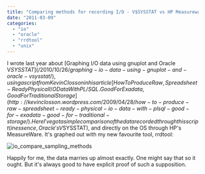 ```yaml
---
title: "Comparing methods for recording I/O - V$SYSSTAT vs HP Measureware"
date: "2011-03-09"
categories: 
  - "io"
  - "oracle"
  - "rrdtool"
  - "unix"
---
```


I wrote last year about [Graphing I/O data using gnuplot and Oracle V$SYSSTAT](/2010/10/26/graphing-io-data-using-gnuplot-and-oracle-vsysstat/), using a script from Kevin Closson in his article [How To Produce Raw, Spreadsheet-Ready Physical I/O Data With PL/SQL. Good For Exadata, Good For Traditional Storage](http://kevinclosson.wordpress.com/2009/04/28/how-to-produce-raw-spreadsheet-ready-physical-io-data-with-plsql-good-for-exadata-good-for-traditional-storage/). Here I've got a simple comparison of the data recorded through this script (in essence, Oracle's V$SYSSTAT), and directly on the OS through HP's MeasureWare. It's graphed out with my new favourite tool, rrdtool:

![](/images/rnm1978/io_compare_sampling_methods.png "io_compare_sampling_methods")

Happily for me, the data marries up almost exactly. One might say that so it ought. But it's always good to have explicit proof of such a supposition.
